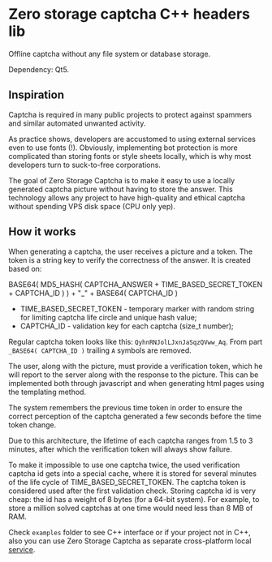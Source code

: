 # Zero storage captcha C++ headers lib

Offline captcha without any file system or database storage.

Dependency: Qt5.

## Inspiration

Captcha is required in many public projects to protect against spammers and similar automated unwanted activity.

As practice shows, developers are accustomed to using external services even to use fonts (!). 
Obviously, implementing bot protection is more complicated than storing fonts or style sheets locally, which is why most developers turn to suck-to-free corporations.

The goal of Zero Storage Captcha is to make it easy to use a locally generated captcha picture without having to store the answer. 
This technology allows any project to have high-quality and ethical captcha without spending VPS disk space (CPU only yep).

## How it works

When generating a captcha, the user receives a picture and a token. 
The token is a string key to verify the correctness of the answer. It is created based on:

BASE64( MD5_HASH( CAPTCHA_ANSWER + TIME_BASED_SECRET_TOKEN + CAPTCHA_ID ) ) + "_" + BASE64( CAPTCHA_ID )

- TIME_BASED_SECRET_TOKEN - temporary marker with random string for limiting captcha life circle and unique hash value;
- CAPTCHA_ID - validation key for each captcha (size_t number);

Regular captcha token looks like this: `QyhnRNJolLJxnJaSqzQVww_Aq`. From part `_BASE64( CAPTCHA_ID )` trailing `A` symbols are removed.

The user, along with the picture, must provide a verification token, which he will report to the server along with the response to the picture. 
This can be implemented both through javascript and when generating html pages using the templating method.

The system remembers the previous time token in order to ensure the correct perception of the captcha generated a few seconds before the time token change.

Due to this architecture, the lifetime of each captcha ranges from 1.5 to 3 minutes, after which the verification token will always show failure.

To make it impossible to use one captcha twice, the used verification captcha id gets into a special cache, where it is stored for several minutes of the life cycle of TIME_BASED_SECRET_TOKEN.
The captcha token is considered used after the first validation check. Storing captcha id is very cheap: the id has a weight of 8 bytes (for a 64-bit system). For example, to store a million solved captchas at one time would need less than 8 MB of RAM.

Check `examples` folder to see C++ interface or if your project not in C++, also you can use Zero Storage Captcha as separate cross-platform local [service](https://github.com/ZeroStorageCaptcha/api-daemon).
